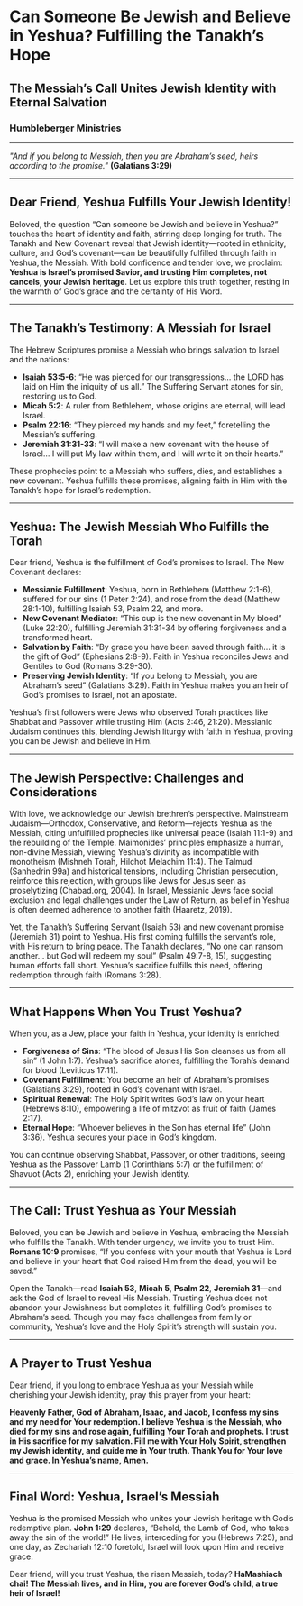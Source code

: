 # Can Someone Be Jewish and Believe in Yeshua? Fulfilling the Tanakh’s Hope

## The Messiah’s Call Unites Jewish Identity with Eternal Salvation

### Humbleberger Ministries

---

_"And if you belong to Messiah, then you are Abraham’s seed, heirs according to the promise."_
**(Galatians 3:29)**

---

## Dear Friend, Yeshua Fulfills Your Jewish Identity!

Beloved, the question “Can someone be Jewish and believe in Yeshua?” touches the heart of identity and faith, stirring deep longing for truth. The Tanakh and New Covenant reveal that Jewish identity—rooted in ethnicity, culture, and God’s covenant—can be beautifully fulfilled through faith in Yeshua, the Messiah. With bold confidence and tender love, we proclaim: **Yeshua is Israel’s promised Savior, and trusting Him completes, not cancels, your Jewish heritage**. Let us explore this truth together, resting in the warmth of God’s grace and the certainty of His Word.

---

## The Tanakh’s Testimony: A Messiah for Israel

The Hebrew Scriptures promise a Messiah who brings salvation to Israel and the nations:

- **Isaiah 53:5-6**: “He was pierced for our transgressions… the LORD has laid on Him the iniquity of us all.” The Suffering Servant atones for sin, restoring us to God.
- **Micah 5:2**: A ruler from Bethlehem, whose origins are eternal, will lead Israel.
- **Psalm 22:16**: “They pierced my hands and my feet,” foretelling the Messiah’s suffering.
- **Jeremiah 31:31-33**: “I will make a new covenant with the house of Israel… I will put My law within them, and I will write it on their hearts.”

These prophecies point to a Messiah who suffers, dies, and establishes a new covenant. Yeshua fulfills these promises, aligning faith in Him with the Tanakh’s hope for Israel’s redemption.

---

## Yeshua: The Jewish Messiah Who Fulfills the Torah

Dear friend, Yeshua is the fulfillment of God’s promises to Israel. The New Covenant declares:

- **Messianic Fulfillment**: Yeshua, born in Bethlehem (Matthew 2:1-6), suffered for our sins (1 Peter 2:24), and rose from the dead (Matthew 28:1-10), fulfilling Isaiah 53, Psalm 22, and more.
- **New Covenant Mediator**: “This cup is the new covenant in My blood” (Luke 22:20), fulfilling Jeremiah 31:31-34 by offering forgiveness and a transformed heart.
- **Salvation by Faith**: “By grace you have been saved through faith… it is the gift of God” (Ephesians 2:8-9). Faith in Yeshua reconciles Jews and Gentiles to God (Romans 3:29-30).
- **Preserving Jewish Identity**: “If you belong to Messiah, you are Abraham’s seed” (Galatians 3:29). Faith in Yeshua makes you an heir of God’s promises to Israel, not an apostate.

Yeshua’s first followers were Jews who observed Torah practices like Shabbat and Passover while trusting Him (Acts 2:46, 21:20). Messianic Judaism continues this, blending Jewish liturgy with faith in Yeshua, proving you can be Jewish and believe in Him.

---

## The Jewish Perspective: Challenges and Considerations

With love, we acknowledge our Jewish brethren’s perspective. Mainstream Judaism—Orthodox, Conservative, and Reform—rejects Yeshua as the Messiah, citing unfulfilled prophecies like universal peace (Isaiah 11:1-9) and the rebuilding of the Temple. Maimonides’ principles emphasize a human, non-divine Messiah, viewing Yeshua’s divinity as incompatible with monotheism (Mishneh Torah, Hilchot Melachim 11:4). The Talmud (Sanhedrin 99a) and historical tensions, including Christian persecution, reinforce this rejection, with groups like Jews for Jesus seen as proselytizing (Chabad.org, 2004). In Israel, Messianic Jews face social exclusion and legal challenges under the Law of Return, as belief in Yeshua is often deemed adherence to another faith (Haaretz, 2019).

Yet, the Tanakh’s Suffering Servant (Isaiah 53) and new covenant promise (Jeremiah 31) point to Yeshua. His first coming fulfills the servant’s role, with His return to bring peace. The Tanakh declares, “No one can ransom another… but God will redeem my soul” (Psalm 49:7-8, 15), suggesting human efforts fall short. Yeshua’s sacrifice fulfills this need, offering redemption through faith (Romans 3:28).

---

## What Happens When You Trust Yeshua?

When you, as a Jew, place your faith in Yeshua, your identity is enriched:

- **Forgiveness of Sins**: “The blood of Jesus His Son cleanses us from all sin” (1 John 1:7). Yeshua’s sacrifice atones, fulfilling the Torah’s demand for blood (Leviticus 17:11).
- **Covenant Fulfillment**: You become an heir of Abraham’s promises (Galatians 3:29), rooted in God’s covenant with Israel.
- **Spiritual Renewal**: The Holy Spirit writes God’s law on your heart (Hebrews 8:10), empowering a life of mitzvot as fruit of faith (James 2:17).
- **Eternal Hope**: “Whoever believes in the Son has eternal life” (John 3:36). Yeshua secures your place in God’s kingdom.

You can continue observing Shabbat, Passover, or other traditions, seeing Yeshua as the Passover Lamb (1 Corinthians 5:7) or the fulfillment of Shavuot (Acts 2), enriching your Jewish identity.

---

## The Call: Trust Yeshua as Your Messiah

Beloved, you can be Jewish and believe in Yeshua, embracing the Messiah who fulfills the Tanakh. With tender urgency, we invite you to trust Him. **Romans 10:9** promises, “If you confess with your mouth that Yeshua is Lord and believe in your heart that God raised Him from the dead, you will be saved.”

Open the Tanakh—read **Isaiah 53**, **Micah 5**, **Psalm 22**, **Jeremiah 31**—and ask the God of Israel to reveal His Messiah. Trusting Yeshua does not abandon your Jewishness but completes it, fulfilling God’s promises to Abraham’s seed. Though you may face challenges from family or community, Yeshua’s love and the Holy Spirit’s strength will sustain you.

---

## A Prayer to Trust Yeshua

Dear friend, if you long to embrace Yeshua as your Messiah while cherishing your Jewish identity, pray this prayer from your heart:

**Heavenly Father, God of Abraham, Isaac, and Jacob, I confess my sins and my need for Your redemption. I believe Yeshua is the Messiah, who died for my sins and rose again, fulfilling Your Torah and prophets. I trust in His sacrifice for my salvation. Fill me with Your Holy Spirit, strengthen my Jewish identity, and guide me in Your truth. Thank You for Your love and grace. In Yeshua’s name, Amen.**

---

## Final Word: Yeshua, Israel’s Messiah

Yeshua is the promised Messiah who unites your Jewish heritage with God’s redemptive plan. **John 1:29** declares, “Behold, the Lamb of God, who takes away the sin of the world!” He lives, interceding for you (Hebrews 7:25), and one day, as Zechariah 12:10 foretold, Israel will look upon Him and receive grace.

Dear friend, will you trust Yeshua, the risen Messiah, today? **HaMashiach chai! The Messiah lives, and in Him, you are forever God’s child, a true heir of Israel!**